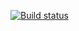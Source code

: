 [![Build status](https://ci.appveyor.com/api/projects/status/8y9ccrddw969fm2p?svg=true)](https://ci.appveyor.com/project/AnnaAksenova/1-appveyor)